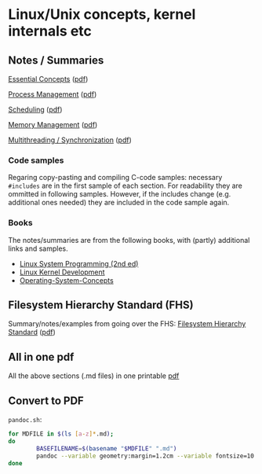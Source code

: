 # Linux/Unix concepts, kernel internals etc

## Notes / Summaries

[Essential Concepts](essential_concepts.md) ([pdf](pdfs/essential_concepts.pdf))

[Process Management](process_management.md) ([pdf](pdfs/process_management.pdf))

[Scheduling](scheduling.md) ([pdf](pdfs/scheduling.pdf))

[Memory Management](memory_management.md) ([pdf](pdfs/memory_management.pdf))

[Multithreading / Synchronization](threading.md) ([pdf](pdfs/threading.pdf))

### Code samples

Regaring copy-pasting and compiling C-code samples: necessary `#includes` are in
the first sample of each section. For readability they are ommitted in following
samples. However, if the includes change (e.g. additional ones needed) they are
included in the code sample again.

### Books

The notes/summaries are from the following books, with (partly) additional links and samples.

* [Linux System Programming (2nd ed)](https://www.oreilly.com/library/view/linux-system-programming/9781449341527/)
* [Linux Kernel Development](https://www.oreilly.com/library/view/linux-kernel-development/9780768696974/)
* [Operating-System-Concepts](https://codex.cs.yale.edu/avi/os-book/)

## Filesystem Hierarchy Standard (FHS)

Summary/notes/examples from going over the FHS: [Filesystem Hierarchy Standard](filesystem_hierarchy_standard.md) ([pdf](pdfs/filesystem_hierarchy_standard.pdf))

## All in one pdf

All the above sections (.md files) in one printable [pdf](pdfs/linux.pdf)

## Convert to PDF

`pandoc.sh`:

```bash
for MDFILE in $(ls [a-z]*.md);
do
        BASEFILENAME=$(basename "$MDFILE" ".md")
        pandoc --variable geometry:margin=1.2cm --variable fontsize=10.5pt "$MDFILE" -o "$BASEFILENAME".pdf
done
```
